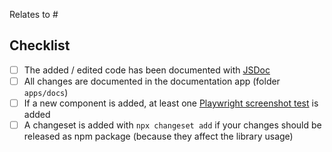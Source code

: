 <!-- Is your PR related to an issue? Then please link it via the "Relates to #" below. Else, remove it. -->

Relates to #

<!-- Briefly describe the changes of this PR. -->

## Checklist

- [ ] The added / edited code has been documented with [JSDoc](https://jsdoc.app/about-getting-started)
- [ ] All changes are documented in the documentation app (folder `apps/docs`)
- [ ] If a new component is added, at least one [Playwright screenshot test](https://github.com/SchwarzIT/onyx/actions/workflows/playwright-screenshots.yml) is added
- [ ] A changeset is added with `npx changeset add` if your changes should be released as npm package (because they affect the library usage)
